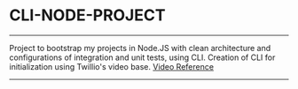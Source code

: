 # **CLI-NODE-PROJECT**

---

Project to bootstrap my projects in Node.JS with clean architecture and configurations of integration and unit tests, using CLI.
Creation of CLI for initialization using Twillio's video base.
[Video Reference](https://www.youtube.com/watch?v=s2h28p4s-Xs)

---

<!-- > ## Passo a Passo

- Clone o repositório;
- Instale as dependencias: `npm i`;
- Adicione o comando "cli-node-project" no path do seu OS: `npm link`;
- Rode o comando `cli-node-project <args>`, caso não os argumentos obrigatórios não forem informados, os mesmos serão questionados pelo CLI;
  - Args:
    - `--yes/-y`: projeto utilizando javascript e git inicializado;
    - `--git/-g`: inicializar git;
    - `--install/-i`: instalar dependencias do template;
    - `template_dir`: diretorio do template; -->
